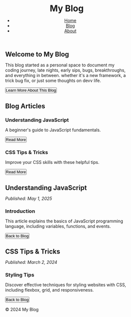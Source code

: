 <!DOCTYPE html>
<html lang="en">
<head>
<meta charset="UTF-8" />
<meta name="viewport" content="width=device-width, initial-scale=1.0" />
<title>My Blog Website</title>
<style>
  /* Basic Reset & Styling */
  * {
    box-sizing: border-box;
    margin: 0;
    padding: 0;
  }

  body {
    font-family: Arial, sans-serif;
    line-height: 1.6;
    display: flex;
    flex-direction: column;
    min-height: 100vh;
  }

  header {
    background-color: #333;
    padding: 1em;
    color: #fff;
  }

  header h1 {
    margin-bottom: 0.5em;
  }

  nav ul {
    list-style: none;
    display: flex;
    flex-wrap: wrap;
  }

  nav li {
    margin-right: 1em;
  }

  nav a {
    color: #fff;
    text-decoration: none;
    padding: 0.5em;
  }

  nav a.active,
  nav a:hover {
    background-color: #555;
    border-radius: 4px;
  }

  main {
    flex: 1;
    padding: 1em;
    max-width: 1000px;
    margin: auto;
  }

  section {
    display: none; /* Hidden by default, show via JS */
  }

  section.active {
    display: block;
  }

  .article {
    background-color: #f4f4f4;
    margin-bottom: 1em;
    padding: 1em;
    border-radius: 8px;
  }

  button {
    padding: 0.5em 1em;
    background-color: #007bff;
    color: #fff;
    border: none;
    border-radius: 4px;
    cursor: pointer;
  }

  button:hover {
    background-color: #0056b3;
  }

  footer {
    background-color: #333;
    color: #fff;
    text-align: center;
    padding: 1em;
  }

  /* Responsive design */
  @media(max-width: 600px) {
    nav ul {
      flex-direction: column;
    }
    nav li {
      margin-bottom: 0.5em;
    }
  }
</style>
</head>
<body>
<header>
  <h1>My Blog</h1>
  <nav>
    <ul>
      <li><a href="#" id="nav-home" class="active">Home</a></li>
      <li><a href="#" id="nav-blog">Blog</a></li>
      <li><a href="#" id="nav-about">About</a></li>
    </ul>
  </nav>
</header>

<main>
  <!-- Home Page -->
  <section id="home" class="active">
    <h2>Welcome to My Blog</h2>
    <p>This blog started as a personal space to document my coding journey, late nights, early sips, bugs, breakthroughs, and everything in between. whether it's a new framework, a trick bug fix, or just some thoughts on devv life.</p>
    <button id="aboutBtn">Learn More About This Blog</button>
    <div id="aboutInfo" style="margin-top:1em; display:none;">
      <h3>About This Blog</h3>
      <p>This blog is a demo project showcasing multi-page navigation, responsiveness, and interactivity. I share it all here with a dose of caffeine and curiosity. Let's code, learn, and and caffeine together</p>
    </div>
  </section>

  <!-- Blog List Page -->
  <section id="blog">
    <h2>Blog Articles</h2>
    <div class="articles">
      <article class="article">
        <h3>Understanding JavaScript</h3>
        <p>A beginner's guide to JavaScript fundamentals.</p>
        <button class="read-more" data-post="post1">Read More</button>
      </article>
      <article class="article">
        <h3>CSS Tips & Tricks</h3>
        <p>Improve your CSS skills with these helpful tips.</p>
        <button class="read-more" data-post="post2">Read More</button>
      </article>
    </div>
  </section>

  <!-- Blog Post 1 -->
  <section id="post1">
    <h2>Understanding JavaScript</h2>
    <p><em>Published: May 1, 2025</em></p>
    <article>
      <h3>Introduction</h3>
      <p>This article explains the basics of JavaScript programming language, including variables, functions, and events.</p>
    </article>
    <button class="back-to-blog">Back to Blog</button>
  </section>

  <!-- Blog Post 2 -->
  <section id="post2">
    <h2>CSS Tips & Tricks</h2>
    <p><em>Published: March 2, 2024</em></p>
    <article>
      <h3>Styling Tips</h3>
      <p>Discover effective techniques for styling websites with CSS, including flexbox, grid, and responsiveness.</p>
    </article>
    <button class="back-to-blog">Back to Blog</button>
  </section>

  <!-- About Page (optional, could be part of home or separate) -->
  <!-- Not used here separately but can be added if needed -->
</main>

<footer>
  <p>&copy; 2024 My Blog</p>
</footer>

<script>
  // JavaScript for interactivity and navigation

  document.addEventListener('DOMContentLoaded', () => {
    // Navigation links
    const navHome = document.getElementById('nav-home');
    const navBlog = document.getElementById('nav-blog');
    const navAbout = document.getElementById('nav-about');

    // Sections
    const sections = document.querySelectorAll('main section');

    function showSection(id) {
      sections.forEach(sec => {
        sec.classList.toggle('active', sec.id === id);
      });
      // Update active link styling
      document.querySelectorAll('nav a').forEach(link => {
        link.classList.toggle('active', link.id === 'nav-' + id);
      });
    }

    // Navigation event handlers
    document.getElementById('nav-home').addEventListener('click', (e) => {
      e.preventDefault();
      showSection('home');
    });
    document.getElementById('nav-blog').addEventListener('click', (e) => {
      e.preventDefault();
      showSection('blog');
    });
    document.getElementById('nav-about').addEventListener('click', (e) => {
      e.preventDefault();
      showSection('home'); // Or add a dedicated about section
    });

    // 'Learn More' button on Home
    document.getElementById('aboutBtn').addEventListener('click', () => {
      const aboutInfo = document.getElementById('aboutInfo');
      aboutInfo.style.display = aboutInfo.style.display === 'none' ? 'block' : 'none';
    });

    // Handle "Read More" buttons in blog list
    document.querySelectorAll('.read-more').forEach(btn => {
      btn.addEventListener('click', () => {
        const postId = btn.getAttribute('data-post');
        showSection(postId);
      });
    });

    // Back buttons in posts
    document.querySelectorAll('.back-to-blog').forEach(btn => {
      btn.addEventListener('click', () => {
        showSection('blog');
      });
    });
  });
</script>
</body>
</html>
